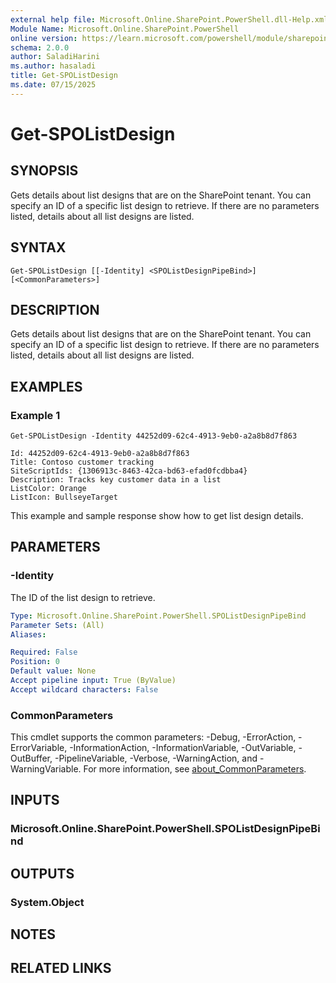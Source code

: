 ```yaml
---
external help file: Microsoft.Online.SharePoint.PowerShell.dll-Help.xml
Module Name: Microsoft.Online.SharePoint.PowerShell
online version: https://learn.microsoft.com/powershell/module/sharepoint-online/get-spolistdesign
schema: 2.0.0
author: SaladiHarini
ms.author: hasaladi
title: Get-SPOListDesign
ms.date: 07/15/2025
---
```


# Get-SPOListDesign

## SYNOPSIS
Gets details about list designs that are on the SharePoint tenant. You can specify an ID of a specific list design to retrieve. If there are no parameters listed, details about all list designs are listed. 

## SYNTAX

```
Get-SPOListDesign [[-Identity] <SPOListDesignPipeBind>] [<CommonParameters>]
```

## DESCRIPTION
Gets details about list designs that are on the SharePoint tenant. You can specify an ID of a specific list design to retrieve. If there are no parameters listed, details about all list designs are listed. 

## EXAMPLES

### Example 1

```output
Get-SPOListDesign -Identity 44252d09-62c4-4913-9eb0-a2a8b8d7f863 

Id: 44252d09-62c4-4913-9eb0-a2a8b8d7f863  
Title: Contoso customer tracking  
SiteScriptIds: {1306913c-8463-42ca-bd63-efad0fcdbba4}  
Description: Tracks key customer data in a list 
ListColor: Orange 
ListIcon: BullseyeTarget
```

This example and sample response show how to get list design details. 

## PARAMETERS

### -Identity
The ID of the list design to retrieve. 

```yaml
Type: Microsoft.Online.SharePoint.PowerShell.SPOListDesignPipeBind
Parameter Sets: (All)
Aliases:

Required: False
Position: 0
Default value: None
Accept pipeline input: True (ByValue)
Accept wildcard characters: False
```

### CommonParameters
This cmdlet supports the common parameters: -Debug, -ErrorAction, -ErrorVariable, -InformationAction, -InformationVariable, -OutVariable, -OutBuffer, -PipelineVariable, -Verbose, -WarningAction, and -WarningVariable. For more information, see [about_CommonParameters](https://go.microsoft.com/fwlink/?LinkID=113216).

## INPUTS

### Microsoft.Online.SharePoint.PowerShell.SPOListDesignPipeBind

## OUTPUTS

### System.Object

## NOTES

## RELATED LINKS
